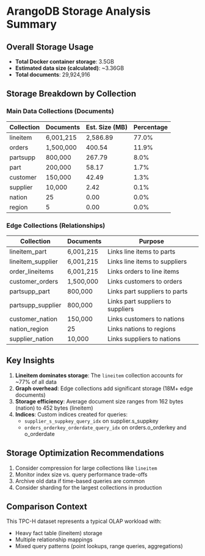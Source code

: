 # ArangoDB Storage Analysis Summary

## Overall Storage Usage
- **Total Docker container storage**: 3.5GB
- **Estimated data size (calculated)**: ~3.36GB
- **Total documents**: 29,924,916

## Storage Breakdown by Collection

### Main Data Collections (Documents)
| Collection | Documents | Est. Size (MB) | Percentage |
|------------|-----------|----------------|------------|
| lineitem   | 6,001,215 | 2,586.89      | 77.0%      |
| orders     | 1,500,000 | 400.54        | 11.9%      |
| partsupp   | 800,000   | 267.79        | 8.0%       |
| part       | 200,000   | 58.17         | 1.7%       |
| customer   | 150,000   | 42.49         | 1.3%       |
| supplier   | 10,000    | 2.42          | 0.1%       |
| nation     | 25        | 0.00          | 0.0%       |
| region     | 5         | 0.00          | 0.0%       |

### Edge Collections (Relationships)
| Collection | Documents | Purpose |
|------------|-----------|---------|
| lineitem_part | 6,001,215 | Links line items to parts |
| lineitem_supplier | 6,001,215 | Links line items to suppliers |
| order_lineitems | 6,001,215 | Links orders to line items |
| customer_orders | 1,500,000 | Links customers to orders |
| partsupp_part | 800,000 | Links part suppliers to parts |
| partsupp_supplier | 800,000 | Links part suppliers to suppliers |
| customer_nation | 150,000 | Links customers to nations |
| nation_region | 25 | Links nations to regions |
| supplier_nation | 10,000 | Links suppliers to nations |

## Key Insights
1. **Lineitem dominates storage**: The `lineitem` collection accounts for ~77% of all data
2. **Graph overhead**: Edge collections add significant storage (18M+ edge documents)
3. **Storage efficiency**: Average document size ranges from 162 bytes (nation) to 452 bytes (lineitem)
4. **Indices**: Custom indices created for queries:
   - `supplier_s_suppkey_query_idx` on supplier.s_suppkey
   - `orders_orderkey_orderdate_query_idx` on orders.o_orderkey and o_orderdate

## Storage Optimization Recommendations
1. Consider compression for large collections like `lineitem`
2. Monitor index size vs. query performance trade-offs
3. Archive old data if time-based queries are common
4. Consider sharding for the largest collections in production

## Comparison Context
This TPC-H dataset represents a typical OLAP workload with:
- Heavy fact table (lineitem) storage
- Multiple relationship mappings
- Mixed query patterns (point lookups, range queries, aggregations)
